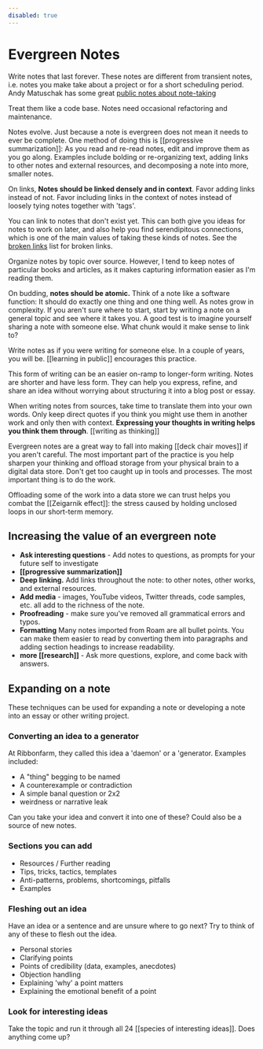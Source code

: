 ```yaml
---
disabled: true
---
```


# Evergreen Notes

Write notes that last forever. These notes are different from transient notes, i.e. notes you make take about a project or for a short scheduling period. Andy Matuschak has some great [public notes about note-taking](https://notes.andymatuschak.org/z4SDCZQeRo4xFEQ8H4qrSqd68ucpgE6LU155C)

Treat them like a code base. Notes need occasional refactoring and maintenance.

Notes evolve. Just because a note is evergreen does not mean it needs to ever be complete. One method of doing this is [[progressive summarization]]: As you read and re-read notes, edit and improve them as you go along. Examples include bolding or re-organizing text, adding links to other notes and external resources, and decomposing a note into more, smaller notes. 

On links, **Notes should be linked densely and in context**. Favor adding links instead of not. Favor including links in the context of notes instead of loosely tying notes together with 'tags'. 

You can link to notes that don't exist yet. This can both give you ideas for notes to work on later, and also help you find serendipitous connections, which is one of the main values of taking these kinds of notes. See the [broken links](/meta/missing) list for broken links.

Organize notes by topic over source. However, I tend to keep notes of particular books and articles, as it makes capturing information easier as I'm reading them. 

On budding, **notes should be atomic.** Think of a note like a software function: It should do exactly one thing and one thing well. As notes grow in complexity. If you aren't sure where to start, start by writing a note on a general topic and see where it takes you. A good test is to imagine yourself sharing a note with someone else. What chunk would it make sense to link to? 

Write notes as if you were writing for someone else. In a couple of years, you will be. [[learning in public]] encourages this practice.

This form of writing can be an easier on-ramp to longer-form writing. Notes are shorter and have less form. They can help you express, refine, and share an idea without worrying about structuring it into a blog post or essay.

When writing notes from sources, take time to translate them into your own words. Only keep direct quotes if you think you might use them in another work and only then with context. **Expressing your thoughts in writing helps you think them through**. [[writing as thinking]]

Evergreen notes are a great way to fall into making [[deck chair moves]] if you aren't careful. The most important part of the practice is you help sharpen your thinking and offload storage from your physical brain to a digital data store. Don't get too caught up in tools and processes. The most important thing is to do the work. 

Offloading some of the work into a data store we can trust helps you combat the [[Zeigarnik effect]]: the stress caused by holding unclosed loops in our short-term memory. 

## Increasing the value of an evergreen note

- **Ask interesting questions** - Add notes to questions, as prompts for your future self to investigate
- **[[progressive summarization]]**
- **Deep linking.** Add links throughout the note: to other notes, other works, and external resources. 
- **Add media** - images, YouTube videos, Twitter threads, code samples, etc. all add to the richness of the note.
- **Proofreading** - make sure you've removed all grammatical errors and typos. 
- **Formatting** Many notes imported from Roam are all bullet points. You can make them easier to read by converting them into paragraphs and adding section headings to increase readability.
- **more [[research]]** - Ask more questions, explore, and come back with answers.

## Expanding on a note 
These techniques can be used for expanding a note or developing a note into an essay or other writing project. 

### Converting an idea to a generator 
At Ribbonfarm, they called this idea a 'daemon' or a 'generator. Examples included:

- A "thing" begging to be named
- A counterexample or contradiction
- A simple banal question or 2x2
- weirdness or narrative leak

Can you take your idea and convert it into one of these? Could also be a source of new notes. 

### Sections you can add 
- Resources / Further reading
- Tips, tricks, tactics, templates 
- Anti-patterns, problems, shortcomings, pitfalls
- Examples

### Fleshing out an idea 
Have an idea or a sentence and are unsure where to go next? Try to think of any of these to flesh out the idea.
- Personal stories 
- Clarifying points
- Points of credibility (data, examples, anecdotes)
- Objection handling 
- Explaining 'why' a point matters 
- Explaining the emotional benefit of a point

### Look for interesting ideas 
Take the topic and run it through all 24 [[species of interesting ideas]]. Does anything come up? 
